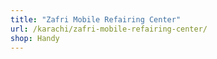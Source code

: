 ```yaml
---
title: "Zafri Mobile Refairing Center"
url: /karachi/zafri-mobile-refairing-center/
shop: Handy
---
```

